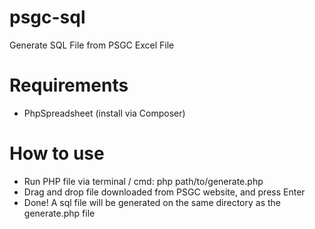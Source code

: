 # psgc-sql
Generate SQL File from PSGC Excel File

# Requirements
- PhpSpreadsheet (install via Composer)

# How to use
- Run PHP file via terminal / cmd: php path/to/generate.php
- Drag and drop file downloaded from PSGC website, and press Enter
- Done! A sql file will be generated on the same directory as the generate.php file
